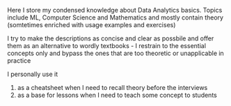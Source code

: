 Here I store my condensed knowledge about Data Analytics basics. Topics include ML, Computer Science and Mathematics and mostly contain theory (somtetimes enriched with usage examples and exercises)

I try to make the descriptions as concise and clear as possbile and offer them as an alternative to wordly textbooks - I restrain to the essential concepts only and bypass the ones that are too theoretic or unapplicable in practice

I personally use it 
1) as a cheatsheet when I need to recall theory before the interviews
2) as a base for lessons when I need to teach some concept to students
